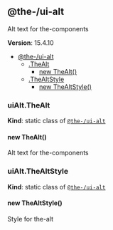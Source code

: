 <!--- Code generated by @the-/script-doc. DO NOT EDIT. -->

<a name="module_@the-/ui-alt"></a>

## @the-/ui-alt
Alt text for the-components

**Version**: 15.4.10  

* [@the-/ui-alt](#module_@the-/ui-alt)
    * [.TheAlt](#module_@the-/ui-alt.TheAlt)
        * [new TheAlt()](#new_module_@the-/ui-alt.TheAlt_new)
    * [.TheAltStyle](#module_@the-/ui-alt.TheAltStyle)
        * [new TheAltStyle()](#new_module_@the-/ui-alt.TheAltStyle_new)

<a name="module_@the-/ui-alt.TheAlt"></a>

### uiAlt.TheAlt
**Kind**: static class of [<code>@the-/ui-alt</code>](#module_@the-/ui-alt)  
<a name="new_module_@the-/ui-alt.TheAlt_new"></a>

#### new TheAlt()
Alt text for the-components

<a name="module_@the-/ui-alt.TheAltStyle"></a>

### uiAlt.TheAltStyle
**Kind**: static class of [<code>@the-/ui-alt</code>](#module_@the-/ui-alt)  
<a name="new_module_@the-/ui-alt.TheAltStyle_new"></a>

#### new TheAltStyle()
Style for the-alt

